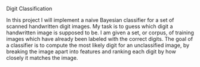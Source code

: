 Digit Classification

In this project I will implement a naive Bayesian classifier for a set of scanned handwritten digit images. My task is to guess which digit a handwritten image is supposed to be. I am given a set, or corpus, of training images which have already been labeled with the correct digits. The goal of a classifier is to compute the most likely digit for an unclassified image, by breaking the image apart into features and ranking each digit by how closely it matches the image.
